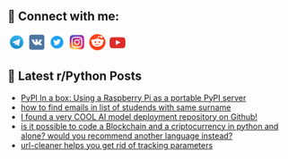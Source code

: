 ## 🔎 Connect with me:
[<img src="https://github.com/bullbesh/bullbesh/blob/main/images/Telegram.png" width="32" height="32" />](https://t.me/bullbesh)
[<img src="https://github.com/bullbesh/bullbesh/blob/main/images/VK.png" width="32" height="32" />](https://vk.com/bullbesh)
[<img src="https://github.com/bullbesh/bullbesh/blob/main/images/Twitter.png" width="32" height="32" />](https://twitter.com/bullbesh1)
[<img src="https://github.com/bullbesh/bullbesh/blob/main/images/Instagram.png" width="32" height="32" />](https://www.instagram.com/bullbesh)
[<img src="https://github.com/bullbesh/bullbesh/blob/main/images/Reddit.png" width="32" height="32" />](https://www.reddit.com/user/bullbesh)
[<img src="https://github.com/bullbesh/bullbesh/blob/main/images/YouTube.png" width="32" height="32" />](https://www.youtube.com/channel/UCtfjRs6uzgq5mfm8S06WTcg)

## 📕 Latest r/Python Posts
<!-- BLOG-POST-LIST:START -->
- [PyPI In a box: Using a Raspberry Pi as a portable PyPI server](https://www.reddit.com/r/Python/comments/yqht9e/pypi_in_a_box_using_a_raspberry_pi_as_a_portable/)
- [how to find emails in list of studends with same surname](https://www.reddit.com/r/Python/comments/yqhb1i/how_to_find_emails_in_list_of_studends_with_same/)
- [I found a very COOL AI model deployment repository on Github!](https://www.reddit.com/r/Python/comments/yqguep/i_found_a_very_cool_ai_model_deployment/)
- [is it possible to code a Blockchain and a criptocurrency in python and alone? would you recommend another language instead?](https://www.reddit.com/r/Python/comments/yqgtu6/is_it_possible_to_code_a_blockchain_and_a/)
- [url-cleaner helps you get rid of tracking parameters](https://www.reddit.com/r/Python/comments/yqgbf2/urlcleaner_helps_you_get_rid_of_tracking/)
<!-- BLOG-POST-LIST:END -->
